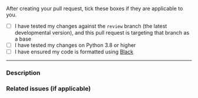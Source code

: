 After creating your pull request, tick these boxes if they are applicable to you.

- [ ] I have tested my changes against the `review` branch (the latest developmental version), and this pull request is targeting that branch as a base
- [ ] I have tested my changes on Python 3.8 or higher
- [ ] I have ensured my code is formatted using [Black](https://github.com/psf/black)

----

### Description



### Related issues (if applicable)

